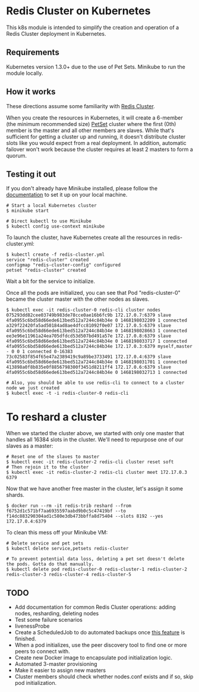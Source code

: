 # Redis Cluster on Kubernetes

This k8s module is intended to simplify the creation and operation of a Redis Cluster deployment in Kubernetes.

## Requirements

Kubernetes version 1.3.0+ due to the use of Pet Sets.
Minikube to run the module locally.

## How it works

These directions assume some familiarity with [Redis Cluster](http://redis.io/topics/cluster-tutorial). 

When you create the resources in Kubernetes, it will create a 6-member (the minimum recommended size) [PetSet](http://kubernetes.io/docs/user-guide/petset/) cluster where the first (0th) member is the master and all other members are slaves.
While that's sufficient for getting a cluster up and running, it doesn't distribute cluster slots like you would expect from a real deployment. In addition, automatic failover won't work because the cluster requires at least 2 masters to form a quorum.
## Testing it out

If you don't already have Minikube installed, please follow the [documentation](https://github.com/kubernetes/minikube#installation) to set it up on your local machine.

```
# Start a local Kubernetes cluster
$ minikube start

# Direct kubectl to use Minikube
$ kubectl config use-context minikube
```
To launch the cluster, have Kubernetes create all the resources in redis-cluster.yml:

```
$ kubectl create -f redis-cluster.yml
service "redis-cluster" created
configmap "redis-cluster-config" configured
petset "redis-cluster" created
```

Wait a bit for the service to initialize.

Once all the pods are initialized, you can see that Pod "redis-cluster-0" became the cluster master with the other nodes as slaves.

```
$ kubectl exec -it redis-cluster-0 redis-cli cluster nodes
075293dd82cee03749b983de78cce0ae16b6fc9b 172.17.0.7:6379 slave 4fa0955c6bd58d66ede613bed512a7244c84b34e 0 1468198032209 1 connected
a329f22420fa5ad50184ad8ae4dfcc81092f0e07 172.17.0.5:6379 slave 4fa0955c6bd58d66ede613bed512a7244c84b34e 0 1468198028663 1 connected
ee3e96e11961a24ea705dfdcd53d507bd491a57e 172.17.0.8:6379 slave 4fa0955c6bd58d66ede613bed512a7244c84b34e 0 1468198033717 1 connected
4fa0955c6bd58d66ede613bed512a7244c84b34e 172.17.0.3:6379 myself,master - 0 0 1 connected 0-16383
73c02583f854f65e47a2389419c9a89be3733491 172.17.0.4:6379 slave 4fa0955c6bd58d66ede613bed512a7244c84b34e 0 1468198031701 1 connected
413898a0f8b835e0f8856798300f3451d8211ff4 172.17.0.6:6379 slave 4fa0955c6bd58d66ede613bed512a7244c84b34e 0 1468198032713 1 connected
```

```
# Also, you should be able to use redis-cli to connect to a cluster node we just created
$ kubectl exec -t -i redis-cluster-0 redis-cli
```

# To reshard a cluster

When we started the cluster above, we started with only one master that handles all 16384 slots in the cluster. We'll need to repurpose one of our slaves as a master:

```
# Reset one of the slaves to master
$ kubectl exec -it redis-cluster-2 redis-cli cluster reset soft
# Then rejoin it to the cluster
$ kubectl exec -it redis-cluster-2 redis-cli cluster meet 172.17.0.3 6379
```

Now that we have another free master in the cluster, let's assign it some shards.
```
$ docker run --rm -it redis-trib reshard --from f6752d1c571bf7aa6935597aabd9b0c5c47419bf --to f14dc883290304ad1c580e3db473bbffa8d75404 --slots 8192 --yes 172.17.0.4:6379
```
To clean this mess off your Minikube VM:
```
# Delete service and pet sets
$ kubectl delete service,petsets redis-cluster

# To prevent potential data loss, deleting a pet set doesn't delete the pods. Gotta do that manually.
$ kubectl delete pod redis-cluster-0 redis-cluster-1 redis-cluster-2 redis-cluster-3 redis-cluster-4 redis-cluster-5
```

## TODO
- Add documentation for common Redis Cluster operations: adding nodes, resharding, deleting nodes
- Test some failure scenarios
- livenessProbe
- Create a ScheduledJob to do automated backups once [this feature](https://github.com/antirez/redis/issues/2463) is finished.
- When a pod initializes, use the peer discovery tool to find one or more peers to connect with.
- Create new Docker image to encapsulate pod initialization logic.
- Automated 3-master provisioning
- Make it easier to assign new masters
- Cluster members should check whether nodes.conf exists and if so, skip pod initialization.
